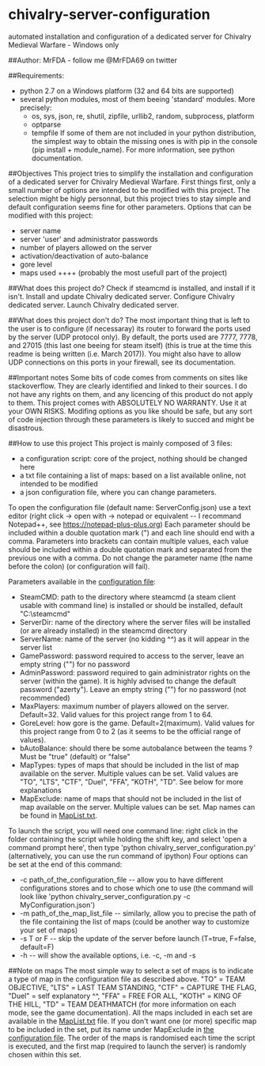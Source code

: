 # chivalry-server-configuration
automated installation and configuration of a dedicated server for Chivalry Medieval Warfare - Windows only

##Author: 
MrFDA - follow me @MrFDA69 on twitter

##Requirements: 
- python 2.7 on a Windows platform (32 and 64 bits are supported)
- several python modules, most of them beeing 'standard' modules. More precisely:
    - os, sys, json, re, shutil, zipfile, urllib2, random, subprocess, platform
    - optparse
	- tempfile
If some of them are not included in your python distribution, the simplest way to obtain the missing ones is with pip in the console (pip install + module_name). For more information, see python documentation.

##Objectives
This project tries to simplify the installation and configuration of a dedicated server for Chivalry Medieval Warfare.
First things first, only a small number of options are intended to be modified with this project. The selection might be higly personnal, but this project tries to stay simple and default configuration seems fine for other parameters.
Options that can be modified with this project:
- server name
- server 'user' and administrator passwords
- number of players allowed on the server
- activation/deactivation of auto-balance
- gore level
- maps used ++++ (probably the most usefull part of the project)

##What does this project do?
Check if steamcmd is installed, and install if it isn't.
Install and update Chivalry dedicated server.
Configure Chivalry dedicated server.
Launch Chivalry dedicated server.

##What does this project don't do?
The most important thing that is left to the user is to configure (if necessaray) its router to forward the ports used by the server (UDP protocol only).
By default, the ports used are 7777, 7778, and 27015 (this last one beeing for steam itself) (this is true at the time this readme is being written (i.e. March 2017)).
You might also have to allow UDP connections on this ports in your firewall, see its documentation.

##Important notes
Some bits of code comes from comments on sites like stackoverflow. They are clearly identified and linked to their sources. I do not have any rights on them, and any licencing of this product do not apply to them.
This project comes with ABSOLUTELY NO WARRANTY. Use it at your OWN RISKS. Modifing options as you like should be safe, but any sort of code injection through these parameters is likely to succed and might be disastrous.

##How to use this project
This project is mainly composed of 3 files:
- a configuration script: core of the project, nothing should be changed here
- a txt file containing a list of maps: based on a list available online, not intended to be modified
- a json configuration file, where you can change parameters.

To open the configuration file (default name: ServerConfig.json) use a text editor (right click -> open with -> notepad or equivalent -- I recommand Notepad++, see https://notepad-plus-plus.org)
Each parameter should be included within a double quotation mark (") and each line should end with a comma.
Parameters into brackets can contain multiple values, each value should be included within a double quotation mark and separated from the previous one with a comma.
Do not change the parameter name (the name before the colon) (or configuration will fail).

Parameters available in the [configuration file](chivalry_server_configuration.py):
- SteamCMD: path to the directory where steamcmd (a steam client usable with command line) is installed or should be installed, default "C:\steamcmd"
- ServerDir: name of the directory where the server files will be installed (or are already installed) in the steamcmd directory
- ServerName: name of the server (no kidding ^^) as it will appear in the server list
- GamePassword: password required to access to the server, leave an empty string ("") for no password
- AdminPassword: password required to gain administrator rights on the server (within the game). It is highly advised to change the default password ("azerty"). Leave an empty string ("") for no password (not recommended)
- MaxPlayers: maximum number of players allowed on the server. Default=32. Valid values for this project range from 1 to 64.
- GoreLevel: how gore is the game. Default=2(maximum). Valid values for this project range from 0 to 2 (as it seems to be the official range of values).
- bAutoBalance: should there be some autobalance between the teams ? Must be "true" (default) or "false"
- MapTypes: types of maps that should be included in the list of map available on the server. Multiple values can be set. Valid values are "TO", "LTS", "CTF", "Duel", "FFA", "KOTH", "TD". See below for more explanations
- MapExclude: name of maps that should not be included in the list of map available on the server. Multiple values can be set. Map names can be found in [MapList.txt](MapList.txt).

To launch the script, you will need one command line: right click in the folder containing the script while holding the shift key, and select 'open a command prompt here', then type 'python chivalry_server_configuration.py' (alternatively, you can use the run command of ipython)
Four options can be set at the end of this command: 
- -c path_of_the_configuration_file -- allow you to have different configurations stores and to chose which one to use (the command will look like 'python chivalry_server_configuration.py -c MyConfiguration.json')
- -m path_of_the_map_list_file -- similarly, allow you to precise the path of the file containing the list of maps (could be another way to customize your set of maps)
- -s T or F -- skip the update of the server before launch (T=true, F=false, default=F)
- -h -- will show the available options, i.e. -c, -m and -s

##Note on maps
The most simple way to select a set of maps is to indicate a type of map in the configuration file as described above. 
"TO" = TEAM OBJECTIVE, "LTS" = LAST TEAM STANDING, "CTF" = CAPTURE THE FLAG, "Duel" = self explanatory ^^, "FFA" = FREE FOR ALL, "KOTH" = KING OF THE HILL, "TD" = TEAM DEATHMATCH (for more information on each mode, see the game documentation).
All the maps included in each set are available in the [MapList.txt](MapList.txt) file.
If you don't want one (or more) specific map to be included in the set, put its name under MapExclude in [the configuration file](chivalry_server_configuration.py).
The order of the maps is randomised each time the script is executed, and the first map (required to launch the server) is randomly chosen within this set.